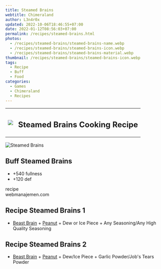 ```yaml
---
title: Steamed Brains
webtitle: Chimeraland
author: L3n4r0x
updated: 2022-10-06T18:46:55+07:00
date: 2022-01-12T08:56:03+07:00
permalink: /recipes/steamed-brains.html
photos:
  - /recipes/steamed-brains/steamed-brains-name.webp
  - /recipes/steamed-brains/steamed-brains-icon.webp
  - /recipes/steamed-brains/steamed-brains-material.webp
thumbnail: /recipes/steamed-brains/steamed-brains-icon.webp
tags:
  - Recipe
  - Buff
  - Food
categories:
  - Games
  - Chimeraland
  - Recipes
---
```


<section id="bootstrap-wrapper"><link rel="stylesheet" href="https://cdn.statically.io/gh/dimaslanjaka/Web-Manajemen/40ac3225/css/bootstrap-4.5-wrapper.css"/><div class="row mb-2"><div class="col-md-12 mb-2"><table class="table" id="post-info"><tbody><tr><td><img class="d-inline-block me-2" src="/chimeraland/recipes/steamed-brains/steamed-brains-icon.webp" width="auto" height="auto"/></td><td><h1 class="fs-5">Steamed Brains Cooking Recipe</h1></td></tr></tbody></table></div></div><div class="card mb-2"><div class="row g-0"><div class="col-sm-4 position-relative mb-2"><img src="/chimeraland/recipes/steamed-brains/steamed-brains-material.webp" class="card-img fit-cover w-100 h-100" alt="Steamed Brains" data-fancybox="true"/></div><div class="col-sm-8 mb-2"><div class="card-body"><h2 class="card-title fs-5">Buff Steamed Brains</h2><div class="card-text"><ul><li>+540 fullness</li><li>+120 def</li></ul></div><span class="badge rounded-pill bg-dark">recipe</span></div><div class="card-footer text-end text-muted">webmanajemen.com</div></div></div></div><div class="row mb-2"><div class="col-12 col-lg-6 recipe-item mb-2"><div class="card"><div class="card-body"><h2 class="card-title fs-5">Recipe Steamed Brains 1</h2><div class="card-text"><ul><li><a class="text-decoration-none" href="/chimeraland/materials/beast-brain.html">Beast Brain</a><span> + </span><a class="text-decoration-none" href="/chimeraland/materials/peanut.html">Peanut</a><span> + </span>Dew or Ice Piece<span> + </span>Any Seasoning/Any High Quality Seasoning</li></ul></div></div></div></div><div class="col-12 col-lg-6 recipe-item mb-2"><div class="card"><div class="card-body"><h2 class="card-title fs-5">Recipe Steamed Brains 2</h2><div class="card-text"><ul><li><a class="text-decoration-none" href="/chimeraland/materials/beast-brain.html">Beast Brain</a><span> + </span><a class="text-decoration-none" href="/chimeraland/materials/peanut.html">Peanut</a><span> + </span>Dew/Ice Piece<span> + </span>Garlic Powder/Job&#x27;s Tears Powder</li></ul></div></div></div></div></div></section>
